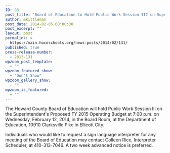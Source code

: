 ```yaml
---
ID: 83
post_title: 'Board of Education to Hold Public Work Session III on Superintendent&#8217;s Proposed FY 2015 Operating Budget &#8211; RESCHEDULED'
author: mkittleman
post_date: 2014-02-05 00:00:30
post_excerpt: ""
layout: post
permalink: >
  https://main.hocoschools.org/news-posts/2014/02/131/
published: true
press-release-number:
  - 2013-131
wpzoom_post_template:
  - ""
wpzoom_featured_show:
  - "Don't Show"
wpzoom_gallery_show:
  - ""
wpzoom_is_featured:
  - ""
---
```

The Howard County Board of Education will hold Public Work Session III on the Superintendent's Proposed FY 2015 Operating Budget at 7:00 p.m. on Wednesday, February 12, 2014, in the Board Room, at the Department of Education, 10910 Clarksville Pike in Ellicott City.

Individuals who would like to request a sign language interpreter for any meeting of the Board of Education may contact Colleen Rice, Interpreter Scheduler, at 410-313-7046. A two week advanced notice is preferred.
